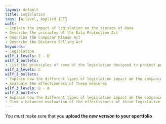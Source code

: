 ```yaml
---
layout: default
title: Legislation
tags: [A-level, Applied ICT]
walt:
- Explain the impact of legislation on the storage of data
- Describe the priciples of the Data Protection Act
- Describe the Computer Misuse Act
- Describe the Distance Selling Act
keywords:
- Legislation
wilf_1_levels: E - D
wilf_1_bullets:
- List the principles of some of the legislation designed to protect personal data
wilf_2_levels: C
wilf_2_bullets:
- Explain how the different types of legislation impact on the companies that store personal data
- Evaluate the effectiveness of these measures
wilf_3_levels: B - A
wilf_3_bullets:
- Explain how the different types of legislation impact on the companies that store personal data
- Give a balanced evaluation of the effectiveness of these legislative measures.
---
```


You *must* make sure that you **upload the *new version* to your eportfolio**
